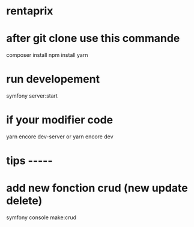 # rentaprix

# after git clone use this commande
composer install
npm install yarn

# run developement
symfony server:start

# if your modifier code
yarn encore dev-server or yarn encore dev

# tips -----

# add new fonction crud (new update delete)
symfony console make:crud